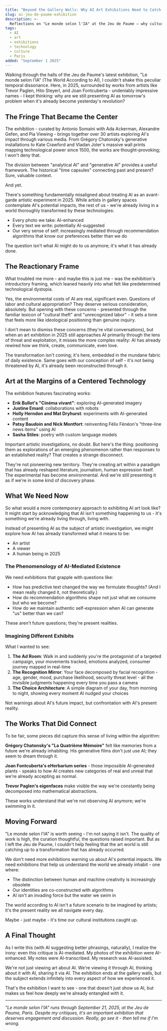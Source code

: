 ```yaml
---
title: "Beyond the Gallery Walls: Why AI Art Exhibitions Need to Catch Up with Reality"
slug: ai-jeu-de-paume-exhibition
description: >-
  Reflections on "Le monde selon l'IA" at the Jeu de Paume – why cultural institutions are still treating AI as tomorrow's problem when it's already yesterday's revolution
tags:
  - AI
  - art
  - exhibitions
  - technology
  - culture
  - Paris
added: "September 1 2025"
---
```


Walking through the halls of the Jeu de Paume's latest exhibition, "Le monde selon l'IA" (The World According to AI), I couldn't shake this peculiar temporal dissonance. Here, in 2025, surrounded by works from artists like Trevor Paglen, Hito Steyerl, and Joan Fontcuberta - undeniably impressive names - I kept thinking: why are we still presenting AI as tomorrow's problem when it's already become yesterday's revolution?

## The Fringe That Became the Center

The exhibition - curated by Antonio Somaini with Ada Ackerman, Alexandre Gefen, and Pia Viewing - brings together over 30 artists exploring AI's impact through various media. From Grégory Chatonsky's generative installations to Kate Crawford and Vladan Joler's massive wall prints mapping technological power since 1500, the works are thought-provoking; I won't deny that. 

The division between "analytical AI" and "generative AI" provides a useful framework. The historical "time capsules" connecting past and present? Sure, valuable context.

And yet. 

There's something fundamentally misaligned about treating AI as an avant-garde artistic experiment in 2025. While artists in gallery spaces contemplate AI's potential impacts, the rest of us - we're already living in a world thoroughly transformed by these technologies:
- Every photo we take: AI-enhanced
- Every text we write: potentially AI-suggested  
- Our very sense of self: increasingly mediated through recommendation algorithms that know our preferences better than we do

The question isn't what AI might do to us anymore; it's what it has already done.

## The Reactionary Frame

What troubled me more - and maybe this is just me - was the exhibition's introductory framing, which leaned heavily into what felt like predetermined technological dystopia. 

Yes, the environmental costs of AI are real, significant even. Questions of labor and cultural appropriation? They deserve serious consideration, absolutely. But opening with these concerns - presented through the familiar lexicon of "cultural theft" and "unrecognized labor" - it sets a tone that feels more like ideological positioning than genuine inquiry.

I don't mean to dismiss these concerns (they're vital conversations), but when an art exhibition in 2025 still approaches AI primarily through the lens of threat and exploitation, it misses the more complex reality: AI has already rewired how we think, create, communicate, even love. 

The transformation isn't coming; it's here, embedded in the mundane fabric of daily existence. Same goes with our conception of self - it's not being threatened by AI, it's already been reconstructed through it.

## Art at the Margins of a Centered Technology

The exhibition features fascinating works:
- **Erik Bullot's "Cinéma vivant"**: exploring AI-generated imagery
- **Justine Emard**: collaborations with robots
- **Holly Herndon and Mat Dryhurst**: experiments with AI-generated content
- **Patsy Baudoin and Nick Montfort**: reinventing Félix Fénéon's "three-line news items" using AI
- **Sasha Stiles**: poetry with custom language models

Important artistic investigations, no doubt. But here's the thing: positioning them as explorations of an emerging phenomenon rather than responses to an established reality? That creates a strange disconnect.

They're not pioneering new territory. They're creating art within a paradigm that has already reshaped literature, journalism, human expression itself. The experimental has become environmental. And we're still presenting it as if we're in some kind of discovery phase.

## What We Need Now

So what would a more contemporary approach to exhibiting AI art look like? It might start by acknowledging that AI isn't something happening to us - it's something we're already living through, living with. 

Instead of presenting AI as the subject of artistic investigation, we might explore how AI has already transformed what it means to be:
- An artist
- A viewer
- A human being in 2025

### The Phenomenology of AI-Mediated Existence

We need exhibitions that grapple with questions like:
- How has predictive text changed the way we formulate thoughts? (And I mean really changed it, not theoretically.)
- How do recommendation algorithms shape not just what we consume but who we become?
- How do we maintain authentic self-expression when AI can generate "us" better than we can?

These aren't future questions; they're present realities.

### Imagining Different Exhibits

What I wanted to see:
1. **The Ad Room**: Walk in and suddenly you're the protagonist of a targeted campaign, your movements tracked, emotions analyzed, consumer journey mapped in real-time
2. **The Recognition Mirror**: Your face decomposed by facial recognition - age, gender, mood, purchase likelihood, security threat level - all the invisible judgments happening every time you pass a camera
3. **The Choice Architecture**: A simple diagram of your day, from morning to night, showing every moment AI nudged your choices

Not warnings about AI's future impact, but confrontation with AI's present reality.

## The Works That Did Connect

To be fair, some pieces did capture this sense of living within the algorithm:

**Grégory Chatonsky's "La Quatrième Mémoire"** felt like memories from a future we're already inhabiting. His generative films don't just use AI; they seem to dream through it.

**Joan Fontcuberta's eHerbarium series** - those impossible AI-generated plants - speaks to how AI creates new categories of real and unreal that we're already accepting as normal.

**Trevor Paglen's eigenfaces** make visible the way we're constantly being decomposed into mathematical abstractions.

These works understand that we're not observing AI anymore; we're swimming in it.

## Moving Forward

"Le monde selon l'IA" is worth seeing - I'm not saying it isn't. The quality of work is high, the curation thoughtful, the questions raised important. But as I left the Jeu de Paume, I couldn't help feeling that the art world is still catching up to a transformation that has already occurred.

We don't need more exhibitions warning us about AI's potential impacts. We need exhibitions that help us understand the world we already inhabit - one where:
- The distinction between human and machine creativity is increasingly obsolete
- Our identities are co-constructed with algorithms
- AI isn't an invading force but the water we swim in

The world according to AI isn't a future scenario to be imagined by artists; it's the present reality we all navigate every day.

Maybe - just maybe - it's time our cultural institutions caught up.

## A Final Thought

As I write this (with AI suggesting better phrasings, naturally), I realize the irony: even this critique is AI-mediated. My photos of the exhibition were AI-enhanced. My notes were AI-transcribed. My research was AI-assisted.

We're not just viewing art about AI. We're viewing it through AI, thinking about it with AI, sharing it via AI. The exhibition ends at the gallery walls, but the subject extends infinitely into every aspect of how we experienced it.

That's the exhibition I want to see - one that doesn't just show us AI, but makes us feel how deeply we're already entangled with it.

---

*"Le monde selon l'IA" runs through September 21, 2025, at the Jeu de Paume, Paris. Despite my critiques, it's an important exhibition that deserves engagement and discussion. Really, go see it - then tell me if I'm wrong.*